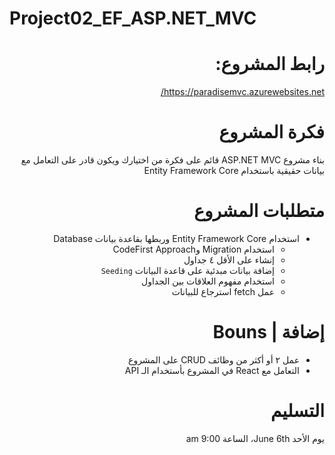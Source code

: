 # Project02_EF_ASP.NET_MVC

<div dir="rtl" align="right">
    
# رابط المشروع:
    
https://paradisemvc.azurewebsites.net/
    
    
# فكرة المشروع 

بناء مشروع ASP.NET MVC قائم على فكرة من اختيارك ويكون قادر على التعامل مع بيانات حقيقية باستخدام Entity Framework Core 

# متطلبات المشروع
- استخدام Entity Framework Core وربطها بقاعدة بيانات Database
    - استخدام Migration وCodeFirst Approach
    - إنشاء على الأقل ٤ جداول
    - إضافة بيانات مبدئية على قاعدة البيانات `Seeding`
    - استخدام مفهوم العلاقات بين الجداول
    - عمل fetch استرجاع للبيانات
# إضافة | Bouns  
- عمل ٢ أو أكثر من وظائف CRUD على المشروع
- التعامل مع React في المشروع بأستخدام الـ API


# التسليم

يوم الأحد June 6th، الساعة 9:00 am
</div>
